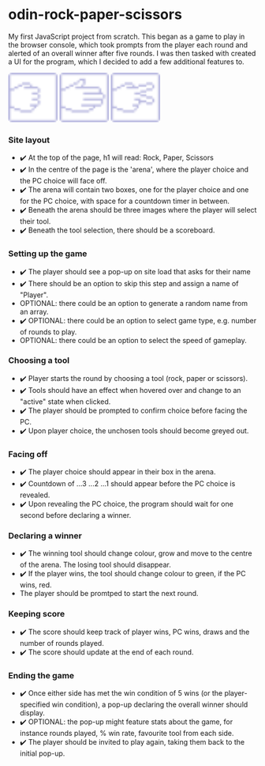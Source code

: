 # odin-rock-paper-scissors
My first JavaScript project from scratch. This began as a game to play in the browser console, which took prompts from the player each round and alerted of an overall winner after five rounds. I was then tasked with created a UI for the program, which I decided to add a few additional features to.

<div float="left">
  <img src="./images/rock-hover.svg" width="100" />
  <img src="./images/paper-hover.svg" width="100" /> 
  <img src="./images/scissors-hover.svg" width="100" />
</div>

### Site layout
- ✔️ At the top of the page, h1 will read: Rock, Paper, Scissors
- ✔️ In the centre of the page is the 'arena', where the player choice and the PC choice will face off.
- ✔️ The arena will contain two boxes, one for the player choice and one for the PC choice, with space for a countdown timer in between.
- ✔️ Beneath the arena should be three images where the player will select their tool.
- ✔️ Beneath the tool selection, there should be a scoreboard.

### Setting up the game
- ✔️ The player should see a pop-up on site load that asks for their name
- ✔️ There should be an option to skip this step and assign a name of "Player".
- OPTIONAL: there could be an option to generate a random name from an array.
- ✔️ OPTIONAL: there could be an option to select game type, e.g. number of rounds to play.
- OPTIONAL: there could be an option to select the speed of gameplay.

### Choosing a tool
- ✔️ Player starts the round by choosing a tool (rock, paper or scissors).
- ✔️ Tools should have an effect when hovered over and change to an "active" state when clicked.
- ✔️ The player should be prompted to confirm choice before facing the PC.
- ✔️ Upon player choice, the unchosen tools should become greyed out.

### Facing off
- ✔️ The player choice should appear in their box in the arena.
- ✔️ Countdown of ...3 ...2 ...1 should appear before the PC choice is revealed.
- ✔️ Upon revealing the PC choice, the program should wait for one second before declaring a winner.

### Declaring a winner
- ✔️ The winning tool should change colour, grow and move to the centre of the arena. The losing tool should disappear.
- ✔️ If the player wins, the tool should change colour to green, if the PC wins, red.
- The player should be promtped to start the next round.

### Keeping score
- ✔️ The score should keep track of player wins, PC wins, draws and the number of rounds played.
- ✔️ The score should update at the end of each round.

### Ending the game
- ✔️ Once either side has met the win condition of 5 wins (or the player-specified win condition), a pop-up declaring the overall winner should display.
- ✔️ OPTIONAL: the pop-up might feature stats about the game, for instance rounds played, % win rate, favourite tool from each side.
- ✔️ The player should be invited to play again, taking them back to the initial pop-up.
